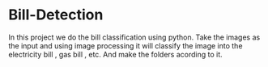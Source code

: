 # Bill-Detection

In this project we do the bill classification using python. Take the images as the input and using image processing it will classify the image into the electricity bill , gas bill , etc. And make the folders acording to it. 
